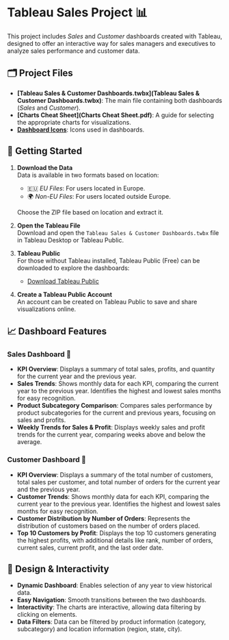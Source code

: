 # Tableau Sales Project 📊

This project includes *Sales* and *Customer* dashboards created with Tableau, designed to offer an interactive way for sales managers and executives to analyze sales performance and customer data.

## 🗂️ Project Files

- **[Tableau Sales & Customer Dashboards.twbx](Tableau Sales & Customer Dashboards.twbx)**: The main file containing both dashboards (*Sales* and *Customer*).
- **[Charts Cheat Sheet](Charts Cheat Sheet.pdf)**: A guide for selecting the appropriate charts for visualizations.
- **[Dashboard Icons]()**: Icons used in dashboards.
## 🚀 Getting Started

1. **Download the Data**  
   Data is available in two formats based on location:  
   - 🇪🇺 *EU Files*: For users located in Europe.  
   - 🌍 *Non-EU Files*: For users located outside Europe.  
   
   Choose the ZIP file based on location and extract it.

2. **Open the Tableau File**  
   Download and open the `Tableau Sales & Customer Dashboards.twbx` file in Tableau Desktop or Tableau Public.

3. **Tableau Public**  
   For those without Tableau installed, Tableau Public (Free) can be downloaded to explore the dashboards:  
   - [Download Tableau Public](https://public.tableau.com/s/)

4. **Create a Tableau Public Account**  
   An account can be created on Tableau Public to save and share visualizations online.

## 📈 Dashboard Features

### Sales Dashboard 🛒

- **KPI Overview**: Displays a summary of total sales, profits, and quantity for the current year and the previous year.
- **Sales Trends**: Shows monthly data for each KPI, comparing the current year to the previous year. Identifies the highest and lowest sales months for easy recognition.
- **Product Subcategory Comparison**: Compares sales performance by product subcategories for the current and previous years, focusing on sales and profits.
- **Weekly Trends for Sales & Profit**: Displays weekly sales and profit trends for the current year, comparing weeks above and below the average.

### Customer Dashboard 👥

- **KPI Overview**: Displays a summary of the total number of customers, total sales per customer, and total number of orders for the current year and the previous year.
- **Customer Trends**: Shows monthly data for each KPI, comparing the current year to the previous year. Identifies the highest and lowest sales months for easy recognition.
- **Customer Distribution by Number of Orders**: Represents the distribution of customers based on the number of orders placed.
- **Top 10 Customers by Profit**: Displays the top 10 customers generating the highest profits, with additional details like rank, number of orders, current sales, current profit, and the last order date.

## 🎨 Design & Interactivity

- **Dynamic Dashboard**: Enables selection of any year to view historical data.
- **Easy Navigation**: Smooth transitions between the two dashboards.
- **Interactivity**: The charts are interactive, allowing data filtering by clicking on elements.
- **Data Filters**: Data can be filtered by product information (category, subcategory) and location information (region, state, city).

